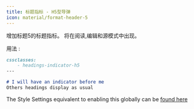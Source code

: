 ```yaml
---
title: 标题指标 - H5型导弹
icon: material/format-header-5
---
```


增加标题5的标题指标。 将在阅读,编辑和源模式中出现。

用法 :
```md
cssclasses:
    - headings-indicator-h5
---

# I will have an indicator before me
Others headings display as usual
```

The Style Settings equivalent to enabling this globally can be [found here](../../Style-Settings/Editor/Typography/headings/index.md#for-heading-5)